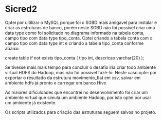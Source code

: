# Sicred2
Optei por uitilizar o MySQL porque foi o SGBD mais amigavel para instalar e criar as estruturas de banco, porém neste SGBD não foi possível 
criar uma data type como foi solicitado no diagrama informado na tabela conta, campo tipo com data type tipo_conta. 
Optei criando a tabela conta com o campo tipo com data type int e criando a tabela tipo_conta conforme abaixo:

create table if not exists tipo_conta
(
tipo  int,
descricao varchar(20)
);

Se tivesse mais mais tempo para concluir o desafio iria criar todo ambiente virtual HDFS do Hadoop, mas não foi possível fazê-lo.
Neste caso optei por exportar o resultado da estrutura movimento_flat em csv, salvar em ambiente hdfs já pronto e carregar em banco Hive.

As maiores dificuldades que encontrei no desenvolvimento foi criar um ambiente virtual que simula um ambiente Hadoop, por isto optei por usar um
ambiente já existente.

Os scripts utilizados para criação das estruturas seguem salvos  no projeto.
